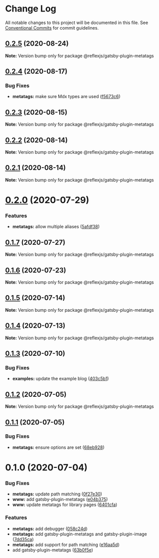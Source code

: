 # Change Log

All notable changes to this project will be documented in this file.
See [Conventional Commits](https://conventionalcommits.org) for commit guidelines.

## [0.2.5](https://github.com/reflexjs/reflex/compare/@reflexjs/gatsby-plugin-metatags@0.2.4...@reflexjs/gatsby-plugin-metatags@0.2.5) (2020-08-24)

**Note:** Version bump only for package @reflexjs/gatsby-plugin-metatags





## [0.2.4](https://github.com/reflexjs/reflex/compare/@reflexjs/gatsby-plugin-metatags@0.2.3...@reflexjs/gatsby-plugin-metatags@0.2.4) (2020-08-17)


### Bug Fixes

* **metatags:** make sure Mdx types are used ([f5673c6](https://github.com/reflexjs/reflex/commit/f5673c629962bebab5f75a8f0008e13220fe685f))





## [0.2.3](https://github.com/reflexjs/reflex/compare/@reflexjs/gatsby-plugin-metatags@0.2.2...@reflexjs/gatsby-plugin-metatags@0.2.3) (2020-08-15)

**Note:** Version bump only for package @reflexjs/gatsby-plugin-metatags





## [0.2.2](https://github.com/reflexjs/reflex/compare/@reflexjs/gatsby-plugin-metatags@0.2.1...@reflexjs/gatsby-plugin-metatags@0.2.2) (2020-08-14)

**Note:** Version bump only for package @reflexjs/gatsby-plugin-metatags





## [0.2.1](https://github.com/reflexjs/reflex/compare/@reflexjs/gatsby-plugin-metatags@0.2.0...@reflexjs/gatsby-plugin-metatags@0.2.1) (2020-08-14)

**Note:** Version bump only for package @reflexjs/gatsby-plugin-metatags





# [0.2.0](https://github.com/reflexjs/reflex/compare/@reflexjs/gatsby-plugin-metatags@0.1.7...@reflexjs/gatsby-plugin-metatags@0.2.0) (2020-07-29)


### Features

* **metatags:** allow multiple aliases ([5afdf38](https://github.com/reflexjs/reflex/commit/5afdf38bf0bfc263c3013ef0beca00cf233ac04f))





## [0.1.7](https://github.com/reflexjs/reflex/compare/@reflexjs/gatsby-plugin-metatags@0.1.6...@reflexjs/gatsby-plugin-metatags@0.1.7) (2020-07-27)

**Note:** Version bump only for package @reflexjs/gatsby-plugin-metatags





## [0.1.6](https://github.com/reflexjs/reflex/compare/@reflexjs/gatsby-plugin-metatags@0.1.5...@reflexjs/gatsby-plugin-metatags@0.1.6) (2020-07-23)

**Note:** Version bump only for package @reflexjs/gatsby-plugin-metatags





## [0.1.5](https://github.com/reflexjs/reflex/compare/@reflexjs/gatsby-plugin-metatags@0.1.4...@reflexjs/gatsby-plugin-metatags@0.1.5) (2020-07-14)

**Note:** Version bump only for package @reflexjs/gatsby-plugin-metatags





## [0.1.4](https://github.com/reflexjs/reflex/compare/@reflexjs/gatsby-plugin-metatags@0.1.3...@reflexjs/gatsby-plugin-metatags@0.1.4) (2020-07-13)

**Note:** Version bump only for package @reflexjs/gatsby-plugin-metatags





## [0.1.3](https://github.com/reflexjs/reflex/compare/@reflexjs/gatsby-plugin-metatags@0.1.2...@reflexjs/gatsby-plugin-metatags@0.1.3) (2020-07-10)


### Bug Fixes

* **examples:** update the example blog ([403c5b1](https://github.com/reflexjs/reflex/commit/403c5b183e045de5a7f9ef021fb1ed3e4748fdb9))





## [0.1.2](https://github.com/reflexjs/reflex/compare/@reflexjs/gatsby-plugin-metatags@0.1.1...@reflexjs/gatsby-plugin-metatags@0.1.2) (2020-07-05)

**Note:** Version bump only for package @reflexjs/gatsby-plugin-metatags





## [0.1.1](https://github.com/reflexjs/reflex/compare/@reflexjs/gatsby-plugin-metatags@0.1.0...@reflexjs/gatsby-plugin-metatags@0.1.1) (2020-07-05)


### Bug Fixes

* **metatags:** ensure options are set ([68eb928](https://github.com/reflexjs/reflex/commit/68eb9289fe965b0f047bc8e64dd1599628cd66dc))





# 0.1.0 (2020-07-04)


### Bug Fixes

* **metatags:** update path matching ([0f27e30](https://github.com/reflexjs/reflex/commit/0f27e30bf605c51c255183a39155340fa044269e))
* **www:** add gatsby-plugin-metatags ([e04b375](https://github.com/reflexjs/reflex/commit/e04b3752dcae505d6c25628a54d503bfc7c4ae18))
* **www:** update metatags for library pages ([6401cfa](https://github.com/reflexjs/reflex/commit/6401cfa24c6476b709b09dc8f72e25ca93d8e922))


### Features

* **metatags:** add debugger ([058c24d](https://github.com/reflexjs/reflex/commit/058c24da87bc9074acd267b8f2b7ab119d7d496f))
* **metatags:** add gatsby-plugin-metatags and gatsby-plugin-image ([7dd35ca](https://github.com/reflexjs/reflex/commit/7dd35ca5a88f686f11a0f3772d4eaaa640842ba9))
* **metatags:** add support for path matching ([e16aa5d](https://github.com/reflexjs/reflex/commit/e16aa5d5feda6d7cf594b9287cc7fd92f6efd57e))
* add gatsby-plugin-metatags ([63b0f5e](https://github.com/reflexjs/reflex/commit/63b0f5e12c4a1e2e2d90eb5d476f2187e01c0ee9))
